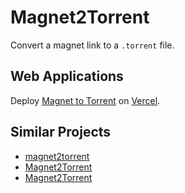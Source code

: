 # Magnet2Torrent

Convert a magnet link to a `.torrent` file.

## Web Applications

Deploy [Magnet to Torrent](https://magnet2torrent.vercel.app/)
on [Vercel](https://github.com/vercel/vercel).

## Similar Projects

- [magnet2torrent](https://github.com/Tsuk1ko/magnet2torrent-js)
- [Magnet2Torrent](https://github.com/danfolkes/Magnet2Torrent)
- [Magnet2Torrent](https://github.com/JohnDoee/magnet2torrent)
